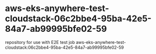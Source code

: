# aws-eks-anywhere-test-cloudstack-06c2bbe4-95ba-42e5-84a7-ab99995bfe02-59
repository for use with E2E test job aws-eks-anywhere-test-cloudstack:06c2bbe4-95ba-42e5-84a7-ab99995bfe02-59
